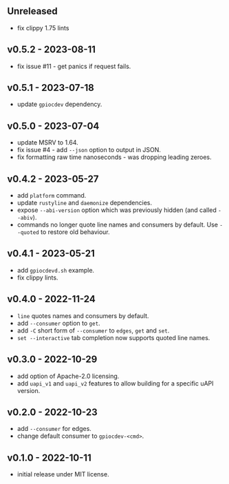 <a name="unreleased"></a>
## Unreleased

- fix clippy 1.75 lints

<a name="v0.5.2"></a>
## v0.5.2 - 2023-08-11

 - fix issue #11 - get panics if request fails.

<a name="v0.5.1"></a>
## v0.5.1 - 2023-07-18

 - update `gpiocdev` dependency.

<a name="v0.5.0"></a>
## v0.5.0 - 2023-07-04

 - update MSRV to 1.64.
 - fix issue #4 - add `--json` option to output in JSON.
 - fix formatting raw time nanoseconds - was dropping leading zeroes.


<a name="v0.4.2"></a>
## v0.4.2 - 2023-05-27

 - add `platform` command.
 - update `rustyline` and `daemonize` dependencies.
 - expose `--abi-version` option which was previously hidden (and called `--abiv`).
 - commands no longer quote line names and consumers by default.  Use `--quoted` to restore old behaviour.

<a name="v0.4.1"></a>
## v0.4.1 - 2023-05-21

 - add `gpiocdevd.sh` example.
 - fix clippy lints.

<a name="v0.4.0"></a>
## v0.4.0 - 2022-11-24

 - `line` quotes names and consumers by default.
 - add `--consumer` option to `get`.
 - add `-C` short form of `--consumer` to `edges`, `get` and `set`.
 - `set --interactive` tab completion now supports quoted line names.

<a name="v0.3.0"></a>
## v0.3.0 - 2022-10-29

 - add option of Apache-2.0 licensing.
 - add `uapi_v1` and `uapi_v2` features to allow building for a specific uAPI version.

<a name="v0.2.0"></a>
## v0.2.0 - 2022-10-23

 - add `--consumer` for edges.
 - change default consumer to `gpiocdev-<cmd>`.

<a name="v0.1.0"></a>
## v0.1.0 - 2022-10-11

 - initial release under MIT license.
